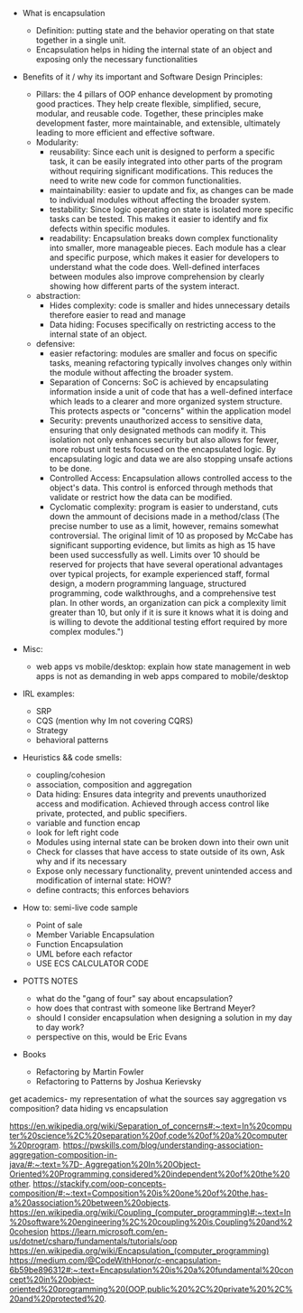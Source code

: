 - What is encapsulation
	- Definition: putting state and the behavior operating on that state together in a single unit.
	- Encapsulation helps in hiding the internal state of an object and exposing only the 
	  necessary functionalities

- Benefits of it / why its important and Software Design Principles:
	- Pillars: the 4 pillars of OOP enhance development by promoting good practices. They help create flexible, simplified, secure, modular, and reusable code. Together, these principles make development faster, more maintainable, and extensible, ultimately leading to more efficient and effective software.
	- Modularity: 
		- reusability: Since each unit is designed to perform a specific task, it can be easily integrated into other parts of the program without requiring significant modifications. This reduces the need to write new code for common functionalities.
		- maintainability: easier to update and fix, as changes can be made to individual modules without affecting the broader system.
		- testability: Since logic operating on state is isolated more specific tasks can be tested. This makes it easier to identify and fix defects within specific modules.
		- readability: Encapsulation breaks down complex functionality into smaller, more manageable pieces. Each module has a clear and specific purpose, which makes it easier for developers to understand what the code does. Well-defined interfaces between modules also improve comprehension by clearly showing how different parts of the system interact.
	- abstraction: 
		- Hides complexity: code is smaller and hides unnecessary details therefore easier to read and manage
		- Data hiding: Focuses specifically on restricting access to the internal state of an object.
	- defensive:
 		- easier refactoring: modules are smaller and focus on specific tasks, meaning refactoring typically involves changes only within the module without affecting the broader system.
		- Separation of Concerns: SoC is achieved by encapsulating information inside a unit of code that has a well-defined interface which leads to a clearer and more organized system structure. This protects aspects or "concerns" within the application model
		- Security: prevents unauthorized access to sensitive data, ensuring that only designated methods can modify it. This isolation not only enhances security but also allows for fewer, more robust unit tests focused on the encapsulated logic. By encapsulating logic and data we are also stopping unsafe actions to be done.
		- Controlled Access: Encapsulation allows controlled access to the object's data. This control is enforced through methods that validate or restrict how the data can be modified.
		- Cyclomatic complexity: program is easier to understand, cuts down the ammount of
				decisions made in a method/class (The precise number to use as a limit, however,
 				remains somewhat controversial. The original limit of 10 as proposed by McCabe has significant
 				supporting evidence, but limits as high as 15 have been used successfully as well. Limits over
 				10 should be reserved for projects that have several operational advantages over typical projects,
 				for example experienced staff, formal design, a modern programming language, structured programming,
 				code walkthroughs, and a comprehensive test plan.
 				In other words, an organization can pick a complexity limit greater than 10, but only if it is sure
 				it knows what it is doing and is willing to devote the additional testing effort required by more
 				complex modules.")

- Misc: 
	- web apps vs mobile/desktop: explain how state management in web apps is not as demanding
	 in web apps compared to mobile/desktop

- IRL examples:
	- SRP
	- CQS (mention why Im not covering CQRS)
	- Strategy
	- behavioral patterns

- Heuristics && code smells: 
	- coupling/cohesion
	- association, composition and aggregation
	- Data hiding: Ensures data integrity and prevents unauthorized access and modification. Achieved through access control like private, protected, and public specifiers.
	- variable and function encap
	- look for left right code
	- Modules using internal state can be broken down into their own unit
	- Check for classes that have access to state outside of its own, Ask why and if its necessary
  	- Expose only necessary functionality, prevent unintended access and modification of internal state: HOW?
	- define contracts; this enforces behaviors

- How to: semi-live code sample
	- Point of sale
	- Member Variable Encapsulation
	- Function Encapsulation
	- UML before each refactor
	- USE ECS CALCULATOR CODE

- POTTS NOTES
	- what do the "gang of four" say about encapsulation?
	- how does that contrast with someone like Bertrand Meyer?
	- should I consider encapsulation when designing a solution in my day to day work?
	- perspective on this, would be Eric Evans

- Books
	- Refactoring by Martin Fowler
	- Refactoring to Patterns by Joshua Kerievsky


get academics- my representation of what the sources say
aggregation vs composition?
data hiding vs encapsulation

https://en.wikipedia.org/wiki/Separation_of_concerns#:~:text=In%20computer%20science%2C%20separation%20of,code%20of%20a%20computer%20program.
https://pwskills.com/blog/understanding-association-aggregation-composition-in-java/#:~:text=%7D-,Aggregation%20In%20Object-Oriented%20Programming,considered%20independent%20of%20the%20other.
https://stackify.com/oop-concepts-composition/#:~:text=Composition%20is%20one%20of%20the,has-a%20association%20between%20objects.
https://en.wikipedia.org/wiki/Coupling_(computer_programming)#:~:text=In%20software%20engineering%2C%20coupling%20is,Coupling%20and%20cohesion
https://learn.microsoft.com/en-us/dotnet/csharp/fundamentals/tutorials/oop
https://en.wikipedia.org/wiki/Encapsulation_(computer_programming)
https://medium.com/@CodeWithHonor/c-encapsulation-6b59be896312#:~:text=Encapsulation%20is%20a%20fundamental%20concept%20in%20object-oriented%20programming%20(OOP,public%20%2C%20private%20%2C%20and%20protected%20.
